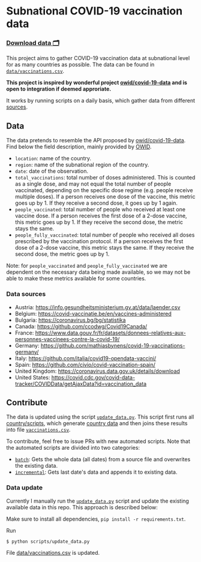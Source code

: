 # Subnational COVID-19 vaccination data 
### [Download data 🗂️](data/vaccinations.csv)

This project aims to gather COVID-19 vaccination data at subnational level for as many countries as possible. The data
can be found in [`data/vaccinations.csv`](data/vaccinations.csv).

**This project is inspired by wonderful project [owid/covid-19-data](https://github.com/owid/covid-19-data) and is open
to integration if deemed approriate.**

It works by running scripts on a daily basis, which gather data from different [sources](#sources).

## Data
The data pretends to resemble the API proposed by [owid/covid-19-data](https://github.com/owid/covid-19-data). Find
below the field description, mainly provided by [OWID](https://github.com/owid/covid-19-data/blob/master/public/data/vaccinations/README.md).

* `location`: name of the country.
* `region`: name of the subnational region of the country.
* `date`: date of the observation.
* `total_vaccinations`: total number of doses administered. This is counted as a single dose, and may not equal the total number of people vaccinated, depending on the specific dose regime (e.g. people receive multiple doses). If a person receives one dose of the vaccine, this metric goes up by 1. If they receive a second dose, it goes up by 1 again.
* `people_vaccinated`: total number of people who received at least one vaccine dose. If a person receives the first dose of a 2-dose vaccine, this metric goes up by 1. If they receive the second dose, the metric stays the same.
* `people_fully_vaccinated`: total number of people who received all doses prescribed by the vaccination protocol. If a person receives the first dose of a 2-dose vaccine, this metric stays the same. If they receive the second dose, the metric goes up by 1.

Note: for `people_vaccinated` and `people_fully_vaccinated` we are dependent on the necessary data being made available,
so we may not be able to make these metrics available for some countries.

### Data sources
- Austria: https://info.gesundheitsministerium.gv.at/data/laender.csv
- Belgium: https://covid-vaccinatie.be/en/vaccines-administered
- Bulgaria: https://coronavirus.bg/bg/statistika
- Canada: https://github.com/ccodwg/Covid19Canada/
- France: https://www.data.gouv.fr/fr/datasets/donnees-relatives-aux-personnes-vaccinees-contre-la-covid-19/
- Germany: https://github.com/mathiasbynens/covid-19-vaccinations-germany/
- Italy: https://github.com/italia/covid19-opendata-vaccini/
- Spain: https://github.com/civio/covid-vaccination-spain/
- United Kingdom: https://coronavirus.data.gov.uk/details/download
- United States: https://covid.cdc.gov/covid-data-tracker/COVIDData/getAjaxData?id=vaccination_data

## Contribute
The data is updated using the script [`update_data.py`](scripts/update_data.py). This script first runs all
[country/scripts](scripts/countries/), which generate [country data](data/countries/) and then joins these results into
file [`vaccinations.csv`](data/vaccinations.csv).

To contribute, feel free to issue PRs with new automated scripts. Note that the automated scripts are divided into two
categories:

- [`batch`](scripts/countries/batch): Gets the whole data (all dates) from a source file and overwrites the existing data.
- [`incremental`](scripts/countries/incremental): Gets last date's data and appends it to existing data.

### Data update
Currently I manually run the [`update_data.py`](scripts/update_data.py) script and update the existing available data in this repo. This approach is described below:

Make sure to install all dependencies, `pip install -r requirements.txt`.

Run

```
$ python scripts/update_data.py
```

File [data/vaccinations.csv](data/vaccinations.csv) is updated.